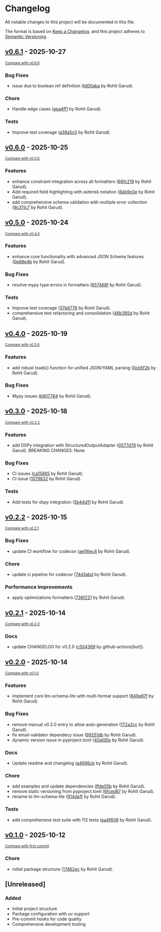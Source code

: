 # Changelog

All notable changes to this project will be documented in this file.

The format is based on [Keep a Changelog](https://keepachangelog.com/en/1.0.0/),
and this project adheres to [Semantic Versioning](https://semver.org/spec/v2.0.0.html).

<!-- insertion marker -->
## [v0.6.1](https://github.com-personal/rohitgarud/llm-schema-lite/releases/tag/v0.6.1) - 2025-10-27

<small>[Compare with v0.6.0](https://github.com-personal/rohitgarud/llm-schema-lite/compare/v0.6.0...v0.6.1)</small>

### Bug Fixes

- issue due to boolean ref definition ([fd00aba](https://github.com-personal/rohitgarud/llm-schema-lite/commit/fd00aba1b9a0522cc8cf4285251416d6fbad9874) by Rohit Garud).

### Chore

- Handle edge cases ([aea4ff1](https://github.com-personal/rohitgarud/llm-schema-lite/commit/aea4ff16a3e8af6e25924bd9debd4ff530183010) by Rohit Garud).

### Tests

- Improve test coverage ([a58a5c0](https://github.com-personal/rohitgarud/llm-schema-lite/commit/a58a5c047622072a248563dd31f092287e14fdef) by Rohit Garud).

## [v0.6.0](https://github.com/rohitgarud/llm-schema-lite/releases/tag/v0.6.0) - 2025-10-25

<small>[Compare with v0.5.0](https://github.com/rohitgarud/llm-schema-lite/compare/v0.5.0...v0.6.0)</small>

### Features

- enhance constraint integration across all formatters ([66fc219](https://github.com/rohitgarud/llm-schema-lite/commit/66fc219d3567b314b5e0ee4c2df931b6b80e9876) by Rohit Garud).
- Add required field highlighting with asterisk notation ([84b9e3e](https://github.com/rohitgarud/llm-schema-lite/commit/84b9e3edb304bbd2aad3db2fa0636728c3b88658) by Rohit Garud).
- add comprehensive schema validation with multiple error collection ([9c311c7](https://github.com/rohitgarud/llm-schema-lite/commit/9c311c7e5bd28cd93c81a67929abd87a7a39d115) by Rohit Garud).

## [v0.5.0](https://github.com/rohitgarud/llm-schema-lite/releases/tag/v0.5.0) - 2025-10-24

<small>[Compare with v0.4.0](https://github.com/rohitgarud/llm-schema-lite/compare/v0.4.0...v0.5.0)</small>

### Features

- enhance core functionality with advanced JSON Schema features ([0e88e4b](https://github.com/rohitgarud/llm-schema-lite/commit/0e88e4b149787e7121ae0b076d3c7a1ac5ced58a) by Rohit Garud).

### Bug Fixes

- resolve mypy type errors in formatters ([657468f](https://github.com/rohitgarud/llm-schema-lite/commit/657468f177a72645f676759cbfb906ba6ea06408) by Rohit Garud).

### Tests

- Improve test coverage ([37b6776](https://github.com/rohitgarud/llm-schema-lite/commit/37b67763888990cf52995a265057940d831490bb) by Rohit Garud).
- comprehensive test refactoring and consolidation ([46b395d](https://github.com/rohitgarud/llm-schema-lite/commit/46b395d46aee8175299eb114b8d6ddc4993a9e34) by Rohit Garud).

## [v0.4.0](https://github.com/rohitgarud/llm-schema-lite/releases/tag/v0.4.0) - 2025-10-19

<small>[Compare with v0.3.0](https://github.com/rohitgarud/llm-schema-lite/compare/v0.3.0...v0.4.0)</small>

### Features

- add robust loads() function for unified JSON/YAML parsing ([0cb5f2b](https://github.com/rohitgarud/llm-schema-lite/commit/0cb5f2b8285e59a6697e5488e3fc24919210419e) by Rohit Garud).

### Bug Fixes

- Mypy issues ([b907784](https://github.com/rohitgarud/llm-schema-lite/commit/b907784b62c7289d57487312e7baf68c9b6f22de) by Rohit Garud).

## [v0.3.0](https://github.com/rohitgarud/llm-schema-lite/releases/tag/v0.3.0) - 2025-10-18

<small>[Compare with v0.2.2](https://github.com/rohitgarud/llm-schema-lite/compare/v0.2.2...v0.3.0)</small>

### Features

- add DSPy integration with StructuredOutputAdapter ([0577d79](https://github.com/rohitgarud/llm-schema-lite/commit/0577d790392fd0c48756a837a61655ad7757fb3f) by Rohit Garud). BREAKING CHANGES: None

### Bug Fixes

- CI issues ([ca15865](https://github.com/rohitgarud/llm-schema-lite/commit/ca15865dbff247bd62ddc3fb748ad23d78654af0) by Rohit Garud).
- CI issue ([1079832](https://github.com/rohitgarud/llm-schema-lite/commit/107983288cddb34b5509f043d386597057164089) by Rohit Garud).

### Tests

- Add tests for dspy integration ([5b44d11](https://github.com/rohitgarud/llm-schema-lite/commit/5b44d1115a9c909c5390c703babe2a54bf42e3b7) by Rohit Garud).

## [v0.2.2](https://github.com/rohitgarud/llm-schema-lite/releases/tag/v0.2.2) - 2025-10-15

<small>[Compare with v0.2.1](https://github.com/rohitgarud/llm-schema-lite/compare/v0.2.1...v0.2.2)</small>

### Bug Fixes

- update CI workflow for codecov ([ae06ec4](https://github.com/rohitgarud/llm-schema-lite/commit/ae06ec48b112d574c0181b2ee9cfb5b63d572f7d) by Rohit Garud).

### Chore

- update ci pipeline for codecov ([74d3abd](https://github.com/rohitgarud/llm-schema-lite/commit/74d3abd745b6744fec21aec0a8c38fba42feaaa9) by Rohit Garud).

### Performance Improvements

- apply optimizations formatters ([736f221](https://github.com/rohitgarud/llm-schema-lite/commit/736f221c55e998c5ec96602bd4bbe838d36a1cff) by Rohit Garud).

## [v0.2.1](https://github.com/rohitgarud/llm-schema-lite/releases/tag/v0.2.1) - 2025-10-14

<small>[Compare with v0.2.0](https://github.com/rohitgarud/llm-schema-lite/compare/v0.2.0...v0.2.1)</small>

### Docs

- update CHANGELOG for v0.2.0 ([c504369](https://github.com/rohitgarud/llm-schema-lite/commit/c50436906db08107c3a26e0dafea1e83af62fd8d) by github-actions[bot]).

## [v0.2.0](https://github.com/rohitgarud/llm-schema-lite/releases/tag/v0.2.0) - 2025-10-14

<small>[Compare with v0.1.0](https://github.com/rohitgarud/llm-schema-lite/compare/v0.1.0...v0.2.0)</small>

### Features

- implement core llm-schema-lite with multi-format support ([849e87f](https://github.com/rohitgarud/llm-schema-lite/commit/849e87f33d39f941579a550eab963ac00cf02aaf) by Rohit Garud).

### Bug Fixes

- remove manual v0.2.0 entry to allow auto-generation ([172a2cc](https://github.com/rohitgarud/llm-schema-lite/commit/172a2ccc32d027ae6629d34f904f72f59c3511ee) by Rohit Garud).
- fix email-validator dependecy issue ([99251db](https://github.com/rohitgarud/llm-schema-lite/commit/99251db68c4af4217b8e3ed0010ff890e8fbfc72) by Rohit Garud).
- dynamic version issue in pyproject.toml ([40afd5e](https://github.com/rohitgarud/llm-schema-lite/commit/40afd5ec03eb16c8e95131e75b5887396864344b) by Rohit Garud).

### Docs

- Update readme and changelog ([a4696cb](https://github.com/rohitgarud/llm-schema-lite/commit/a4696cb58c99c8888cd0cdaadec5102869119332) by Rohit Garud).

### Chore

- add examples and update dependencies ([ffde05b](https://github.com/rohitgarud/llm-schema-lite/commit/ffde05b22c8b7a786a98c0dcb01125039ce80df1) by Rohit Garud).
- remove static versioning from pyproject.toml ([6fced87](https://github.com/rohitgarud/llm-schema-lite/commit/6fced872ffc1126527ff99e847cd582a490d95d9) by Rohit Garud).
- rename to llm-schema-lite ([914da1f](https://github.com/rohitgarud/llm-schema-lite/commit/914da1fca8873731302453b5eeaafcacc7b23749) by Rohit Garud).

### Tests

- add comprehensive test suite with 112 tests ([ea4f608](https://github.com/rohitgarud/llm-schema-lite/commit/ea4f60852bbe9bd917d68bb8bf5f3f3e9ce9fbad) by Rohit Garud).

## [v0.1.0](https://github.com/rohitgarud/llm-schema-lite/releases/tag/v0.1.0) - 2025-10-12

<small>[Compare with first commit](https://github.com/rohitgarud/llm-schema-lite/compare/51766385b3c7e7172bfae5e8e8c8b1b431ad0a24...v0.1.0)</small>

### Chore

- initial package structure ([17462ec](https://github.com/rohitgarud/llm-schema-lite/commit/17462ec0c8e135e202d58cf808ac732396ed8d58) by Rohit Garud).


## [Unreleased]

### Added
- Initial project structure
- Package configuration with uv support
- Pre-commit hooks for code quality
- Comprehensive development tooling
